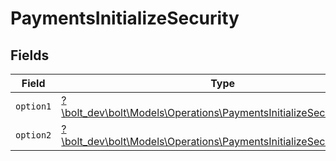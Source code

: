# PaymentsInitializeSecurity


## Fields

| Field                                                                                                                               | Type                                                                                                                                | Required                                                                                                                            | Description                                                                                                                         |
| ----------------------------------------------------------------------------------------------------------------------------------- | ----------------------------------------------------------------------------------------------------------------------------------- | ----------------------------------------------------------------------------------------------------------------------------------- | ----------------------------------------------------------------------------------------------------------------------------------- |
| `option1`                                                                                                                           | [?\bolt_dev\bolt\Models\Operations\PaymentsInitializeSecurityOption1](../../Models/Operations/PaymentsInitializeSecurityOption1.md) | :heavy_minus_sign:                                                                                                                  | N/A                                                                                                                                 |
| `option2`                                                                                                                           | [?\bolt_dev\bolt\Models\Operations\PaymentsInitializeSecurityOption2](../../Models/Operations/PaymentsInitializeSecurityOption2.md) | :heavy_minus_sign:                                                                                                                  | N/A                                                                                                                                 |